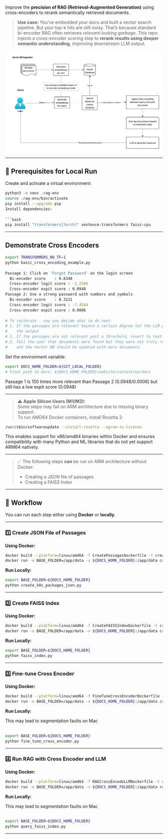 Improve the **precision of RAG (Retrieval-Augmented Generation)** using cross-encoders to rerank semantically retrieved documents.

> **Use case:** You’ve embedded your docs and built a vector search pipeline. But your top-k hits are still noisy. That’s because standard bi-encoder RAG often retrieves *relevant-looking garbage*. This repo injects a cross-encoder scoring step to **rerank results using deeper semantic understanding**, improving downstream LLM output.

![Using Cross Encoders to refine ranking on retrieved results](./assets/cross-encoder.png)

---

## 🧪 Prerequisites for Local Run

Create and activate a virtual environment:

```bash
python3 -m venv .rag-env
source .rag-env/bin/activate
pip install --upgrade pip
Install dependencies:

```bash
pip install "transformers[torch]" sentence-transformers faiss-cpu
```

---

## Demonstrate Cross Encoders


```bash
export TRANSFORMERS_NO_TF=1
python basic_cross_encoding_example.py

Passage 1: Click on 'Forgot Password' on the login screen
  Bi-encoder score    : 0.6340
  Cross-encoder logit score : -2.2566
  Cross-encoder expit score : 0.0948
Passage 2: Use a strong password with numbers and symbols
  Bi-encoder score    : 0.3121
  Cross-encoder logit score : -7.4544
  Cross-encoder expit score : 0.0006
  
# To reiterate - now you decide what to do next- 
# 1. If the passages are relevant beyond a certain degree let the LLM generate 
#    the output 
# 2. If the passages are not relevant past a threshold, revert to text search 
# 3. Tell the user that documents were found but they were not truly relevant and
#    and the Vector DB should be updated with more documents.
```

Set the environment variable:

```bash
export DOCS_HOME_FOLDER=${GIT_LOCAL_FOLDER}
# Final path to docs: ${DOCS_HOME_FOLDER}/website/content/en/docs
```

Passage 1 is 150 times more relevant than Passage 2 (0.0948/0.0006) but still has a low expit score (0.0948)

---

> ⚠️ **Apple Silicon Users (M1/M2):**  
> Some steps may fail on ARM architecture due to missing binary support.  
> To run AMD64 Docker containers, install Rosetta 2:

```bash
/usr/sbin/softwareupdate --install-rosetta --agree-to-license
```

This enables support for x86/amd64 binaries within Docker and ensures compatibility with many Python and ML libraries that do not yet support ARM64 natively.

---

> ✅ The following steps **can** be run on ARM architecture without Docker:
> - Creating a JSON file of passages
> - Creating a FAISS Index

---

## 🔨 Workflow

You can run each step either using **Docker** or **locally**.

---

### 1️⃣ Create JSON File of Passages

**Using Docker:**

```bash
docker build --platform=linux/amd64 -f CreatePassagesDockerfile -t createpassages .
docker run -e BASE_FOLDER=/app/data -v ${DOCS_HOME_FOLDER}:/app/data createpassages
```

**Run Locally:**

```bash
export BASE_FOLDER=${DOCS_HOME_FOLDER}
python create_k8s_packages_json.py
```

---

### 2️⃣ Create FAISS Index

**Using Docker:**

```bash
docker build --platform=linux/amd64 -f CreateFAISSIndexDockerfile -t createfaissindex .
docker run -e BASE_FOLDER=/app/data -v ${DOCS_HOME_FOLDER}:/app/data createfaissindex
```

**Run Locally:**

```bash
export BASE_FOLDER=${DOCS_HOME_FOLDER}
python faiss_index.py
```

---

### 3️⃣ Fine-tune Cross Encoder

**Using Docker:**

```bash
docker build --platform=linux/amd64 -f FineTuneCrossEncoderDockerfile -t cross-encoder-tuning-runner .
docker run -e BASE_FOLDER=/app/data -v ${DOCS_HOME_FOLDER}:/app/data cross-encoder-tuning-runner
```

**Run Locally:**

This may lead to segmentation faults on Mac
```bash

export BASE_FOLDER=${DOCS_HOME_FOLDER}
python fine_tune_cross_encoder.py
```

---

### 4️⃣ Run RAG with Cross Encoder and LLM

**Using Docker:**

```bash
docker build --platform=linux/amd64 -f RAGCrossEncodeLLMDockerfile -t rag-runner .
docker run -e BASE_FOLDER=/app/data -v ${DOCS_HOME_FOLDER}:/app/data rag-runner
```


**Run Locally:**

This may lead to segmentation faults on Mac

```bash

export BASE_FOLDER=${DOCS_HOME_FOLDER}
python query_faiss_index.py
```

---
